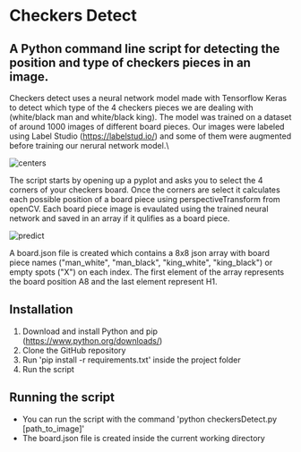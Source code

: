 # Checkers Detect

## A Python command line script for detecting the position and type of checkers pieces in an image.
Checkers detect uses a neural network model made with Tensorflow Keras to detect which type of the 4 checkers pieces we are dealing with (white/black man and white/black king).
The model was trained on a dataset of around 1000 images of different board pieces. Our images were labeled using Label Studio (https://labelstud.io/) and some of them were augmented before training our nerural network model.\


![centers](https://github.com/user-attachments/assets/53de1d09-6c30-4014-9bbc-1978538af057)

The script starts by opening up a pyplot and asks you to select the 4 corners of your checkers board.
Once the corners are select it calculates each possible position of a board piece using perspectiveTransform from openCV. Each board piece image is evaulated using the trained neural network and saved in an array if it qulifies as a board piece.

![predict](https://github.com/user-attachments/assets/af8e8e32-d475-40f1-8cf4-879da17bc753)


A board.json file is created which contains a 8x8 json array with board piece names ("man_white", "man_black", "king_white", "king_black") or empty spots ("X") on each index. The first element of the array represents the board position A8 
and the last element represent H1.

## Installation
1. Download and install Python and pip (https://www.python.org/downloads/)
2. Clone the GitHub repository
3. Run 'pip install -r requirements.txt' inside the project folder
5. Run the script

## Running the script
+ You can run the script with the command 'python checkersDetect.py [path_to_image]'
+ The board.json file is created inside the current working directory
